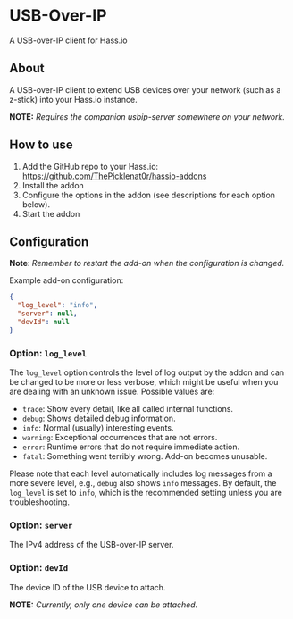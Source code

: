 # USB-Over-IP

A USB-over-IP client for Hass.io

## About

A USB-over-IP client to extend USB devices over your network (such as a z-stick)
into your Hass.io instance.

**NOTE:** _Requires the companion usbip-server somewhere on your network._

## How to use

1. Add the GitHub repo to your Hass.io: <https://github.com/ThePicklenat0r/hassio-addons>
2. Install the addon
3. Configure the options in the addon (see descriptions for each option below).
4. Start the addon

## Configuration

**Note**: _Remember to restart the add-on when the configuration is changed._

Example add-on configuration:

```json
{
  "log_level": "info",
  "server": null,
  "devId": null
}
```

### Option: `log_level`

The `log_level` option controls the level of log output by the addon and can
be changed to be more or less verbose, which might be useful when you are
dealing with an unknown issue. Possible values are:

- `trace`: Show every detail, like all called internal functions.
- `debug`: Shows detailed debug information.
- `info`: Normal (usually) interesting events.
- `warning`: Exceptional occurrences that are not errors.
- `error`:  Runtime errors that do not require immediate action.
- `fatal`: Something went terribly wrong. Add-on becomes unusable.

Please note that each level automatically includes log messages from a
more severe level, e.g., `debug` also shows `info` messages. By default,
the `log_level` is set to `info`, which is the recommended setting unless
you are troubleshooting.

### Option: `server`

The IPv4 address of the USB-over-IP server.

### Option: `devId`

The device ID of the USB device to attach.

**NOTE:** _Currently, only one device can be attached._

[community-example]: https://github.com/hassio-addons/addon-example
